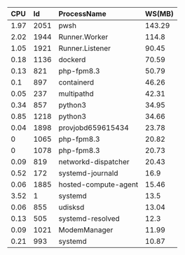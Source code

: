 

|CPU|Id|ProcessName|WS(MB)|
|:--|:--|:--|:--|
|1.97|2051|pwsh|143.29|
|2.02|1944|Runner.Worker|114.8|
|1.05|1921|Runner.Listener|90.45|
|0.18|1136|dockerd|70.59|
|0.13|821|php-fpm8.3|50.79|
|0.1|897|containerd|46.26|
|0.05|237|multipathd|42.31|
|0.34|857|python3|34.95|
|0.85|1218|python3|34.66|
|0.04|1898|provjobd659615434|23.78|
|0|1065|php-fpm8.3|20.82|
|0|1078|php-fpm8.3|20.73|
|0.09|819|networkd-dispatcher|20.43|
|0.52|172|systemd-journald|16.9|
|0.06|1885|hosted-compute-agent|15.46|
|3.52|1|systemd|13.5|
|0.06|855|udisksd|13.04|
|0.13|505|systemd-resolved|12.3|
|0.09|1021|ModemManager|11.99|
|0.21|993|systemd|10.87|

